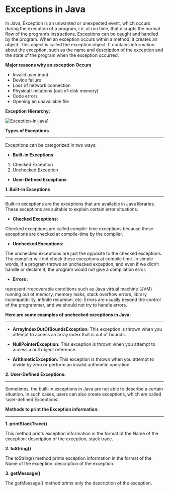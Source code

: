 

# Exceptions in Java

In Java, Exception is an unwanted or unexpected event, which occurs during the execution of a program, i.e. at run time, that disrupts the normal flow of the program’s instructions. Exceptions can be caught and handled by the program. When an exception occurs within a method, it creates an object. This object is called the exception object. It contains information about the exception, such as the name and description of the exception and the state of the program when the exception occurred.

**Major reasons why an exception Occurs**

- Invalid user input
- Device failure
- Loss of network connection
- Physical limitations (out-of-disk memory)
- Code errors
- Opening an unavailable file

**Exception Hierarchy:**

![Exception-in-java1](https://github.com/rhushikesh2000/JAVA_TUTORIAL_/assets/124034778/c829e35b-0ab5-46d6-8231-6610b9d0012f)



**Types of Exceptions**

---

Exceptions can be categorized in two ways:

- **Built-in Exceptions**
1. Checked Exception
1. Unchecked Exception 
- **User-Defined Exceptions**


**1. Built-in Exceptions**

---
Built-in exceptions are the exceptions that are available in Java libraries. These exceptions are suitable to explain certain error situations.

- **Checked Exceptions:** 

Checked exceptions are called compile-time exceptions because these exceptions are checked at compile-time by the compiler.

- **Unchecked Exceptions:** 

The unchecked exceptions are just the opposite to the checked exceptions. The compiler will not check these exceptions at compile time. In simple words, if a program throws an unchecked exception, and even if we didn’t handle or declare it, the program would not give a compilation error.

- **Errors :** 


represent irrecoverable conditions such as Java virtual machine (JVM) running out of memory, memory leaks, stack overflow errors, library incompatibility, infinite recursion, etc. Errors are usually beyond the control of the programmer, and we should not try to handle errors.

**Here are some examples of unchecked exceptions in Java:**

---

- **ArrayIndexOutOfBoundsException:** This exception is thrown when you attempt to access an array index that is out of bounds.

- **NullPointerException:** This exception is thrown when you attempt to access a null object reference.

- **ArithmeticException:** This exception is thrown when you attempt to divide by zero or perform an invalid arithmetic operation.


**2. User-Defined Exceptions:**

---

Sometimes, the built-in exceptions in Java are not able to describe a certain situation. In such cases, users can also create exceptions, which are called ‘user-defined Exceptions’. 

**Methods to print the Exception information:**

---

**1. printStackTrace()**

This method prints exception information in the format of the Name of the exception: description of the exception, stack trace.

**2. toString()** 

The toString() method prints exception information in the format of the Name of the exception: description of the exception.

**3. getMessage()** 

The getMessage() method prints only the description of the exception.